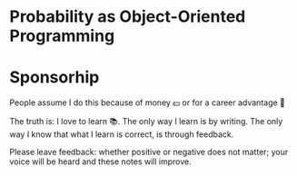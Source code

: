 # Probability as Object-Oriented Programming

# Sponsorhip

People assume I do this because of money 💵 or for a career advantage 💼

The truth is: I love to learn 📚. The only way I learn is by writing. The only way I know that what I learn is correct, is through feedback.

Please leave feedback: whether positive or negative does not matter; your voice will be heard and these notes will improve.
